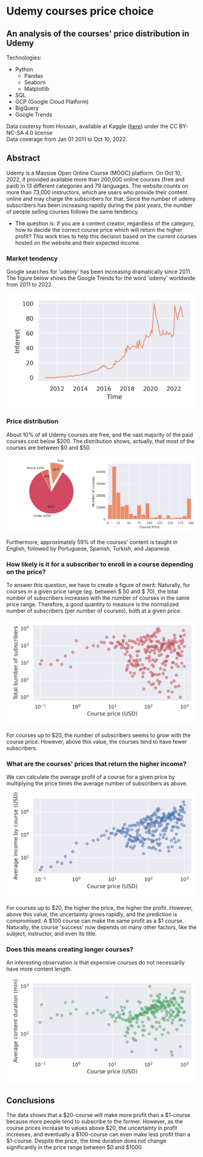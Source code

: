 # Udemy courses price choice

## An analysis of the courses' price distribution in Udemy

Technologies:

* Python
  * Pandas
  * Seaborn
  * Matplotlib
* SQL
* GCP (Google Cloud Platform)
* BigQuery
* Google Trends

Data coutersy from Hossain, available at Kaggle ([here](https://www.kaggle.com/datasets/hossaingh/udemy-courses?select=Course_info.csv)) under the CC BY-NC-SA 4.0 license  
Data coverage from Jan 01 2011 to Oct 10, 2022.

## Abstract

Udemy is a Massive Open Online Course (MOOC) platform. On Oct 10, 2022, it provided available more than 200,000 online courses (free and paid) in 13 different categories and 79 languages. The website counts on more than 73,000 instructors, which are users who provide their content online and may charge the subscribers for that. Since the number of udemy subscribers has been increasing rapidly during the past years, the number of people selling courses follows the same tendency.

* The question is: if you are a content creator, regardless of the category, how to decide the correct course price which will return the higher profit? This work tries to help this decision based on the current courses hosted on the website and their expected income.

### Market tendency
Google searches for 'udemy' has been increasing dramatically since 2011. The figure below shows the Google Trends for the word 'udemy' worldwide from 2011 to 2022.

![Market tendency](figures/market_tendency.png)

### Price distribution

About 10% of all Udemy courses are free, and the vast majority of the paid courses cost below $200. The distribution shows, actually, that most of the courses are between $0 and $50. 

![Price distribution](figures/price_distribution.png)

Furthermore, approximately 59% of the courses' content is taught in English, followed by Portuguese, Spanish, Turkish, and Japanese.

### How likely is it for a subscriber to enroll in a course depending on the price?

To answer this question, we have to create a figure of merit:
Naturally, for courses in a given price range (eg. between $ 50 and $ 70), the total number of subscribers increases with the number of courses in the same price range. Therefore, a good quantity to measure is the normalized number of subscribers (per number of courses), both at a given price.

![Average enrollment](figures/average_enrollment.png)

For courses up to $20, the number of subscribers seems to grow with the course price. However, above this value, the courses tend to have fewer subscribers.

### What are the courses' prices that return the higher income?

We can calculate the average profit of a course for a given price by multiplying the price times the average number of subscribers as above.

![Average Income](figures/average_income.png)

For courses up to $20, the higher the price, the higher the profit. However, above this value, the uncertainty grows rapidly, and the prediction is compromised. A $100 course can make the same profit as a $1 course. Naturally, the course 'success' now depends on many other factors, like the subject, instructor, and even its title.

### Does this means creating longer courses?

An interesting observation is that expensive courses do not necessarily have more content length. 

![Average Duration](figures/average_duration.png)

## Conclusions

The data shows that a $20-course will make more profit than a $1-course because more people tend to subscribe to the former. However, as the course prices increase to values above $20, the uncertainty in profit increases, and eventually a $100-course can even make less profit than a $1-course. Despite the price, the time duration does not change significantly in the price range between $0 and $1000.
